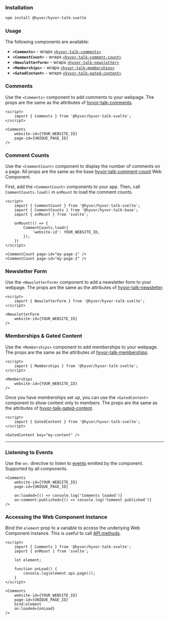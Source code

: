 ### Installation

```bash
npm install @hyvor/hyvor-talk-svelte
```

### Usage

The following components are available:

-   **`<Comments>`** - wraps [`<hyvor-talk-comments>`](https://talk.hyvor.com/docs/comments)
-   **`<CommentCount>`** - wraps [`<hyvor-talk-comment-count>`](https://talk.hyvor.com/docs/comment-counts)
-   **`<NewsletterForm>`** - wraps [`<hyvor-talk-newsletter>`](https://talk.hyvor.com/docs/newsletters)
-   **`<Memberships>`** - wraps [`<hyvor-talk-memberships>`](https://talk.hyvor.com/docs/memberships)
-   **`<GatedContent>`** - wraps [`<hyvor-talk-gated-content>`](https://talk.hyvor.com/docs/gated-content)

### Comments

Use the `<Comments>` component to add comments to your webpage. The props are the same as the attributes of [hyvor-talk-comments](https://talk.hyvor.com/docs/comments#attributes).

```svelte
<script>
    import { Comments } from '@hyvor/hyvor-talk-svelte';
</script>

<Comments
    website-id={YOUR_WEBSITE_ID}
    page-id={UNIQUE_PAGE_ID}
/>
```

### Comment Counts

Use the `<CommentCount>` component to display the number of comments on a page.
All props are the same as the base [hyvor-talk-comment-count](https://talk.hyvor.com/docs/comment-counts) Web Component.

First, add the `<CommentCount>` components to your app. Then, call `CommentCounts.load()` in `onMount` to load the comment counts.

```svelte
<script>
    import { CommentCount } from '@hyvor/hyvor-talk-svelte';
    import { CommentCounts } from '@hyvor/hyvor-talk-base';
    import { onMount } from 'svelte';

    onMount(() => {
        CommentCounts.load({
            'website-id': YOUR_WEBSITE_ID,
        });
    })
</script>

<CommentCount page-id="my-page-1" />
<CommentCount page-id="my-page-2" />
```

### Newsletter Form

Use the `<NewsletterForm>` component to add a newsletter form to your webpage. The props are the same as the attributes of [hyvor-talk-newsletter](https://talk.hyvor.com/docs/newsletters#form-properties).

```svelte
<script>
    import { NewsletterForm } from '@hyvor/hyvor-talk-svelte';
</script>

<NewsletterForm
    website-id={YOUR_WEBSITE_ID}
/>
```

### Memberships & Gated Content

Use the `<Memberships>` component to add memberships to your webpage. The props are the same as the attributes of [hyvor-talk-memberships](https://talk.hyvor.com/docs/memberships#component-attributes).

```svelte
<script>
    import { Memberships } from '@hyvor/hyvor-talk-svelte';
</script>

<Memberships
    website-id={YOUR_WEBSITE_ID}
/>
```

Once you have memberships set up, you can use the `<GatedContent>` component to show content only to members. The props are the same as the attributes of [hyvor-talk-gated-content](https://talk.hyvor.com/docs/gated-content#component-attributes).

```svelte
<script>
    import { GatedContent } from '@hyvor/hyvor-talk-svelte';
</script>

<GatedContent key="my-content" />
```

---

### Listening to Events

Use the `on:` directive to listen to [events](https://talk.hyvor.com/docs/comments#events) emitted by the component. Supported by all components.

```svelte
<Comments
    website-id={YOUR_WEBSITE_ID}
    page-id={UNIQUE_PAGE_ID}

    on:loaded={() => console.log('Comments loaded')}
    on:comment:published={() => console.log('Comment published')}
/>
```

### Accessing the Web Component Instance

Bind the `element` prop to a variable to access the underlying Web Component instance. This is useful to call [API methods](https://talk.hyvor.com/docs/comments#api).

```svelte
<script>
    import { Comments } from '@hyvor/hyvor-talk-svelte';
    import { onMount } from 'svelte';

    let element;

    function onLoad() {
        console.log(element.api.page());
    }
</script>

<Comments
    website-id={YOUR_WEBSITE_ID}
    page-id={UNIQUE_PAGE_ID}
    bind:element
    on:loaded={onLoad}
/>
```
